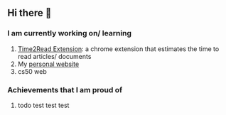 ## Hi there 👋

### I am currently working on/ learning
1. [Time2Read Extension](https://github.com/sam1037/Reading-Time-Plus): a chrome extension that estimates the time to read articles/ documents
2. My [personal website](https://sam1037.github.io/personal-website/index.html)
3. cs50 web

### Achievements that I am proud of
1. todo test test test

<!--
**sam1037/sam1037** is a ✨ _special_ ✨ repository because its `README.md` (this file) appears on your GitHub profile.

Here are some ideas to get you started:

- 🔭 I’m currently working on ...
- 🌱 I’m currently learning ...
- 👯 I’m looking to collaborate on ...
- 🤔 I’m looking for help with ...
- 💬 Ask me about ...
- 📫 How to reach me: ...
- 😄 Pronouns: ...
- ⚡ Fun fact: ...
-->
